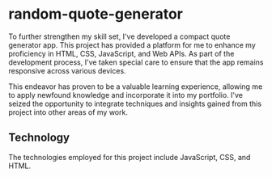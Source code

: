 # random-quote-generator
To further strengthen my skill set, I've developed a compact quote generator app. This project has provided a platform for me to enhance my proficiency in HTML, CSS, JavaScript, and Web APIs. As part of the development process, I've taken special care to ensure that the app remains responsive across various devices.

This endeavor has proven to be a valuable learning experience, allowing me to apply newfound knowledge and incorporate it into my portfolio. I've seized the opportunity to integrate techniques and insights gained from this project into other areas of my work.

## Technology
The technologies employed for this project include JavaScript, CSS, and HTML.
